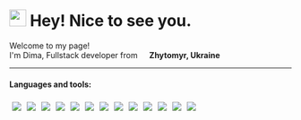 <h1>
    <img src="https://emojis.slackmojis.com/emojis/images/1531849430/4246/blob-sunglasses.gif?1531849430" width="30"/> 
    Hey! Nice to see you.
</h1>
<p>Welcome to my page! 
    </br> 
    I'm Dima, Fullstack developer from 
    <img src="https://cdn-icons-png.flaticon.com/128/197/197572.png" width="13"/> <b>Zhytomyr, Ukraine</b>
</p>
<hr>
<h4>Languages and tools:</h4>
<div style="display: flex">
<img style="padding: 5px" src="https://img.shields.io/badge/JavaScript-111?style=for-the-badge&logo=javascript&logoColor=7FFD4"/>
<img style="padding: 5px" src="https://img.shields.io/badge/React.js-111?style=for-the-badge&logo=React&logoColor=7FFD4"/>
<img style="padding: 5px" src="https://img.shields.io/badge/Node.js-111?style=for-the-badge&logo=nodedotjs&logoColor=7FFD4"/>
<img style="padding: 5px" src="https://img.shields.io/badge/HTML-111?style=for-the-badge&logo=html5&logoColor=7FFD4"/>
<img style="padding: 5px" src="https://img.shields.io/badge/CSS-111?style=for-the-badge&logo=css3&logoColor=7FFD4"/>
<img style="padding: 5px" src="https://img.shields.io/badge/SASS-111?style=for-the-badge&logo=sass&logoColor=7FFD4"/>
<img style="padding: 5px" src="https://img.shields.io/badge/sqlite-111?style=for-the-badge&logo=sqlite&logoColor=7FFD4"/>
<img style="padding: 5px" src="https://img.shields.io/badge/postgresql-111?style=for-the-badge&logo=postgresql&logoColor=7FFD4"/>
<img style="padding: 5px" src="https://img.shields.io/badge/python-111?style=for-the-badge&logo=python&logoColor=7FFD4"/>
<img style="padding: 5px" src="https://img.shields.io/badge/C++-111?style=for-the-badge&logo=cplusplus&logoColor=7FFD4"/>
<img style="padding: 5px" src="https://img.shields.io/badge/csharp-111?style=for-the-badge&logo=csharp&logoColor=7FFD4"/>
<img style="padding: 5px" src="https://img.shields.io/badge/MSSQL-111?style=for-the-badge&logo=mysql&logoColor=7FFD4"/>
<img style="padding: 5px" src="https://img.shields.io/badge/github-111?style=for-the-badge&logo=github&logoColor=7FFD4"/>
</div>

